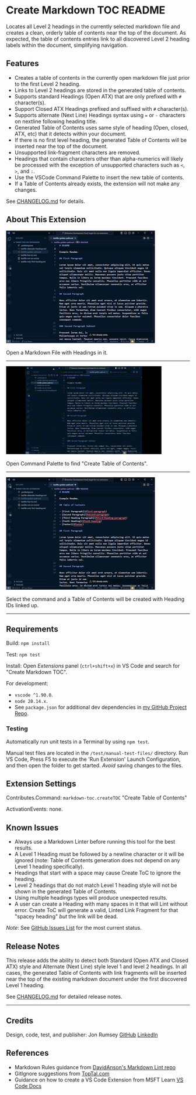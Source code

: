 # Create Markdown TOC README

Locates all Level 2 headings in the currently selected markdown file and creates a clean, orderly table of contents near the top of the document. As expected, the table of contents entries link to all discovered Level 2 heading labels within the document, simplifying navigation.

## Features

- Creates a table of contents in the currently open markdown file just prior to the first Level 2 heading.
- Links to Level 2 headings are stored in the generated table of contents.
- Supports standard Headings (Open ATX) that are only prefixed with `#` character(s).
- Support Closed ATX Headings prefixed and suffixed with `#` character(s).
- Supports alternate (Next Line) Headings syntax using `=` or `-` characters on nextline following heading title.
- Generated Table of Contents uses same style of heading (Open, closed, ATX, etc) that it detects within your document.
- If there is no first level heading, the generated Table of Contents will be inserted near the top of the document.
- Unsupported link-fragment characters are removed.
- Headings that contain characters other than alpha-numerics will likely be processed with the exception of unsupported characters such as `<`, `>`, and `:`.
- Use the VSCode Command Palette to insert the new table of contents.
- If a Table of Contents already exists, the extension will not make any changes.

See [CHANGELOG.md](./CHANGELOG.md) for details.

## About This Extension

![Open a markdown file with headings in it](images/markdown-toc-md-file-with-headings.png)

Open a Markdown File with Headings in it.

---

![Open the Command Palette and find Create Table of Contents command](images/markdown-toc-create-toc-video.gif)

Open Command Palette to find "Create Table of Contents".

---

![Select the command and all Level 2 headings will get linked using Heading IDs](images/markdown-toc-md-file-updated-with-toc.png)

Select the command and a Table of Contents will be created with Heading IDs linked up.

---

## Requirements

Build: `npm install`

Test: `npm test`

Install: Open _Extensions_ panel (`ctrl+shift+x`) in VS Code and search for "Create Markdown TOC".

For development:

- `vscode ^1.90.0`.
- `node 20.14.x`.
- See `package.json` for additional dev dependencies in [my GitHub Project Repo](https://github.com/nojronatron/markdown-toc/).

### Testing

Automatically run unit tests in a Terminal by using `npm test`.

Manual test files are located in the `/test/manual-test-files/` directory. Run VS Code, Press F5 to execute the 'Run Extension' Launch Configuration, and then open the folder to get started. _Avoid_ saving changes to the files.

## Extension Settings

Contributes.Command: `markdown-toc.createTOC` "Create Table of Contents"

ActivationEvents: none.

## Known Issues

- Always use a Markdown Linter before running this tool for the best results.
- A Level 1 Heading must be followed by a newline character or it will be ignored (note: Table of Contents generation does not depend on any Level 1 heading specifically).
- Headings that start with a space may cause Create ToC to ignore the heading.
- Level 2 headings that do not match Level 1 heading style will not be shown in the generated Table of Contents.
- Using multiple headings types will produce unexpected results.
- A user can create a Heading with many spaces in it that will Lint without error. Create ToC will generate a valid, Linted Link Fragment for that "spacey heading" _but_ the link will be dead.

_Note_: See [GitHub Issues List](https://github.com/nojronatron/markdown-toc/issues) for the most current status.

## Release Notes

This release adds the ability to detect both Standard (Open ATX and Closed ATX) style and Alternate (Next Line) style level 1 and level 2 headings. In all cases, the generated Table of Contents with link fragments will be inserted near the top of the existing markdown document under the first discovered Level 1 heading.

See [CHANGELOG.md](./CHANGELOG.md) for detailed release notes.

---

## Credits

Design, code, test, and publisher: Jon Rumsey [GitHub](https://github.com/nojronatron) [LinkedIn](https://www.linkedin.com/in/jonathan-rumsey-wa)

## References

- Markdown Rules guidance from [DavidAnson's Markdown Lint repo](https://github.com/DavidAnson/markdownlint/blob/main/doc/Rules.md)
- GitIgnore suggestions from [TopTal.com](https://www.toptal.com/developers/gitignore/api/visualstudiocode)
- Guidance on how to create a VS Code Extension from MSFT Learn [VS Code Docs](https://code.visualstudio.com/api/get-started/your-first-extension)
